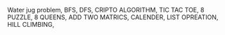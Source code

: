 Water jug problem,
BFS,
DFS,
CRIPTO ALGORITHM,
TIC TAC TOE,
8 PUZZLE,
8 QUEENS,
ADD TWO MATRICS,
CALENDER,
LIST OPREATION,
HILL CLIMBING,
